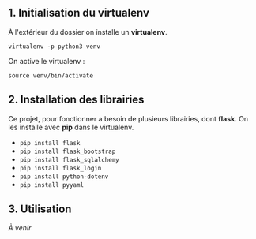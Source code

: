 ## 1. Initialisation du virtualenv

À l'extérieur du dossier on installe un **virtualenv**.

`virtualenv -p python3 venv`

On active le virtualenv :

`source venv/bin/activate`

## 2. Installation des librairies

Ce projet, pour fonctionner a besoin de plusieurs librairies, dont **flask**.
On les installe avec **pip** dans le virtualenv.

- `pip install flask`
- `pip install flask_bootstrap`
- `pip install flask_sqlalchemy`
- `pip install flask_login`
- `pip install python-dotenv`
- `pip install pyyaml`

## 3. Utilisation

_À venir_
